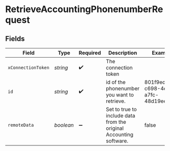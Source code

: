 # RetrieveAccountingPhonenumberRequest


## Fields

| Field                                                              | Type                                                               | Required                                                           | Description                                                        | Example                                                            |
| ------------------------------------------------------------------ | ------------------------------------------------------------------ | ------------------------------------------------------------------ | ------------------------------------------------------------------ | ------------------------------------------------------------------ |
| `xConnectionToken`                                                 | *string*                                                           | :heavy_check_mark:                                                 | The connection token                                               |                                                                    |
| `id`                                                               | *string*                                                           | :heavy_check_mark:                                                 | id of the phonenumber you want to retrieve.                        | 801f9ede-c698-4e66-a7fc-48d19eebaa4f                               |
| `remoteData`                                                       | *boolean*                                                          | :heavy_minus_sign:                                                 | Set to true to include data from the original Accounting software. | false                                                              |